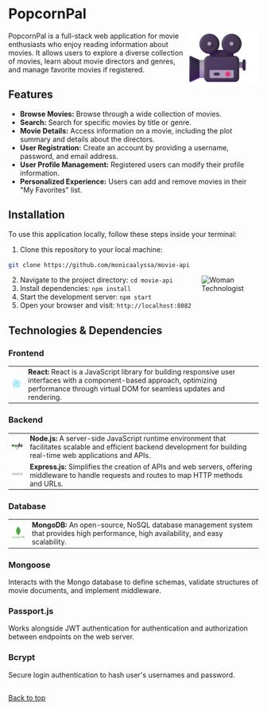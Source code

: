 # PopcornPal <a name="top"></a>
<img align="right" src="images/moviecamera.svg" alt="Movie Camera" width="140"/>
PopcornPal is a full-stack web application for movie enthusiasts who enjoy reading information about movies. It allows users to explore a diverse collection of movies, learn about movie directors and genres, and manage favorite movies if registered.

## Features

- **Browse Movies:** Browse through a wide collection of movies.
- **Search:** Search for specific movies by title or genre.
- **Movie Details:** Access information on a movie, including the plot summary and details about the directors.
- **User Registration:** Create an account by providing a username, password, and email address.
- **User Profile Management:** Registered users can modify their profile information.
- **Personalized Experience:** Users can add and remove movies in their "My Favorites" list.

## Installation

To use this application locally, follow these steps inside your terminal:

1. Clone this repository to your local machine:
```bash
git clone https://github.com/monicaalyssa/movie-api
```
<img align="right" src="https://raw.githubusercontent.com/Tarikul-Islam-Anik/Telegram-Animated-Emojis/main/People/Woman%20Technologist.webp" alt="Woman Technologist" width="115"/>

2. Navigate to the project directory: `cd movie-api`
3. Install dependencies: `npm install`
4. Start the development server: `npm start`
5. Open your browser and visit: `http://localhost:8082`

## Technologies & Dependencies
### Frontend
<table><tr><td><img src="https://github.com/devicons/devicon/blob/master/icons/react/react-original.svg" width="60"/></td><td><strong>React:</strong> React is a JavaScript library for building responsive user interfaces with a component-based approach, optimizing performance through virtual DOM for seamless updates and rendering.</td></tr></tr></table>

### Backend
<table><tr><td><img src="https://github.com/devicons/devicon/blob/master/icons/nodejs/nodejs-original-wordmark.svg" width="60"/></td><td><strong>Node.js:</strong> A server-side JavaScript runtime environment that facilitates scalable and efficient backend development for building real-time web applications and APIs.</td></tr><tr><td><img src="https://github.com/devicons/devicon/blob/master/icons/express/express-original-wordmark.svg" width="60"/></td><td><strong>Express.js:</strong> Simplifies the creation of APIs and web servers, offering middleware to handle requests and routes to map HTTP methods and URLs.</td></tr></table>

### Database
<table><tr><td><img src="https://github.com/devicons/devicon/blob/master/icons/mongodb/mongodb-plain-wordmark.svg" width="60"/></td><td><strong>MongoDB:</strong> An open-source, NoSQL database management system that provides high performance, high availability, and easy scalability.</td></tr></table>

### Mongoose
Interacts with the Mongo database to define schemas, validate structures of movie documents, and implement middleware.

### Passport.js
Works alongside JWT authentication for authentication and authorization between endpoints on the web server. 

### Bcrypt
Secure login authentication to hash user's usernames and password.

##
[Back to top](#top)
